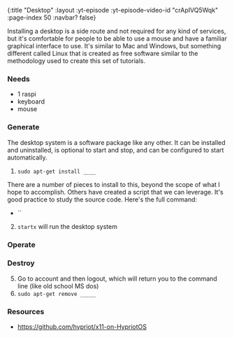 {:title "Desktop"
 :layout :yt-episode
 :yt-episode-video-id "crApIVQ5Wqk"
 :page-index 50
 :navbar? false}


Installing a desktop is a side route and not required for any kind of services, but it's comfortable for people to be able to use a mouse and have a familiar graphical interface to use. It's similar to Mac and Windows, but something different called Linux that is created as free software similar to the methodology used to create this set of tutorials.




### Needs

* 1 raspi
* keyboard
* mouse


### Generate


The desktop system is a software package like any other. It can be installed and uninstalled, is optional to start and stop, and can be configured to start automatically.


1. `sudo apt-get install ____`

There are a number of pieces to install to this, beyond the scope of what I hope to accomplish. Others have created a script that we can leverage. It's good practice to study the source code. Here's the full command:

* ``

2. `startx` will run the desktop system

### Operate



### Destroy


5. Go to account and then logout, which will return you to the command line (like old school MS dos)
5. `sudo apt-get remove _____`





### Resources


* https://github.com/hypriot/x11-on-HypriotOS